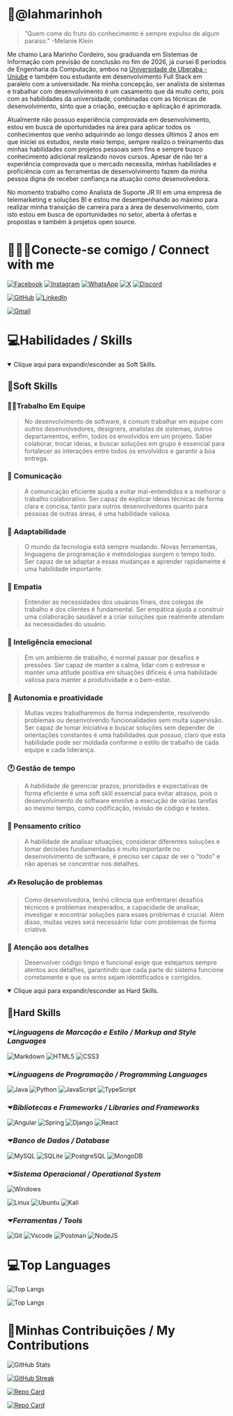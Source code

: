 # &#128211;**@lahmarinhoh**

> "Quem come do fruto do conhecimento é sempre expulso de algum paraíso."
-Melanie Klein

<p>Me chamo Lara Marinho Cordeiro, sou graduanda em Sistemas de Informação com previsão de conclusão no fim de 2026, já cursei 6 períodos de Engenharia da Computação, ambos na <a href="https://uniube.br/">Universidade de Uberaba - Uniube</a> e também sou estudante em desenvolvimento Full Stack em paralelo com a universidade. Na minha concepção, ser analista de sistemas e trabalhar com desenvolvimento é um casamento que dá muito certo, pois com as habilidades da universidade, combinadas com as técnicas de desenvolvimento, sinto que a criação, execução e aplicação é aprimorada.</p>

<p>Atualmente não possuo experiência comprovada em desenvolvimento, estou em busca de oportunidades na área para aplicar todos os conhecimentos que venho adquirindo ao longo desses últimos 2 anos em que iniciei os estudos, neste meio tempo, sempre realizo o treinamento das minhas habilidades com projetos pessoais sem fins e sempre busco conhecimento adicional realizando novos cursos. Apesar de não ter a experiência comprovada que o mercado necessita, minhas habilidades e proficiência com as ferramentas de desenvolvimento fazem da minha pessoa digna de receber confiança na atuação como desenvolvedora.</p>

<p>No momento trabalho como Analista de Suporte JR III em uma empresa de telemarketing e soluções BI e estou me desempenhando ao máximo para realizar minha transição de carreira para a área de desenvolvimento, com isto estou em busca de oportunidades no setor, aberta à ofertas e propostas e também à projetos open source.</p>

# &#128400;&#127998;&#128241;**Conecte-se comigo / Connect with me**

[![Facebook](https://img.shields.io/badge/Facebook-1877F2?style=for-the-badge&logo=facebook&logoColor=white)](https://www.facebook.com/profile.php?id=100069911799556/)
[![Instagram](https://img.shields.io/badge/-Instagram-%23E4405F?style=for-the-badge&logo=instagram&logoColor=white)](https://www.instagram.com/larahmarinhoh/)
[![WhatsApp](https://img.shields.io/badge/WhatsApp-25D366?style=for-the-badge&logo=whatsapp&logoColor=white)](https://wa.me/+5534997624516)
[![X](https://img.shields.io/badge/X-000?style=for-the-badge&logo=x)](https://x.com/lahmarinhoh)
[![Discord](https://img.shields.io/badge/Discord-7289DA?style=for-the-badge&logo=discord&logoColor=white)](https://discord.com/channels/lahmarinhoh/)

[![GitHub](https://img.shields.io/badge/GitHub-100000?style=for-the-badge&logo=github&logoColor=white)](https://github.com/lahmarinhoh)
[![LinkedIn](https://img.shields.io/badge/LinkedIn-0077B5?style=for-the-badge&logo=linkedin&logoColor=white)](https://www.linkedin.com/in/lara-marinho-cordeiro-b77a2b275/)

[![Gmail](https://img.shields.io/badge/Gmail-333333?style=for-the-badge&logo=gmail&logoColor=red)](mailto:laramaricordeiro@gmail.com)

# &#128187;**Habilidades / Skills**

<details open><summary>Clique aqui para expandir/esconder as Soft Skills.</summary>

## &#128194;**Soft Skills**

### &#129309;&#127997;Trabalho Em Equipe

> No desenvolvimento de software, é comum trabalhar em equipe com outros desenvolvedores, designers, analistas de sistemas, outros departamentos, enfim, todos os envolvidos em um projeto. Saber colaborar, trocar ideias, e buscar soluções em grupo é essencial para fortalecer as interações entre todos os envolvidos e garantir a boa entrega.

### &#128173; Comunicação

>A comunicação eficiente ajuda a evitar mal-entendidos e a melhorar o trabalho colaborativo. Ser capaz de explicar ideias técnicas de forma clara e concisa, tanto para outros desenvolvedores quanto para pessoas de outras áreas, é uma habilidade valiosa. 

### &#127776; Adaptabilidade

>O mundo da tecnologia está sempre mudando. Novas ferramentas, linguagens de programação e metodologias surgem o tempo todo. Ser capaz de se adaptar a essas mudanças e aprender rapidamente é uma habilidade importante.

### &#128587; Empatia

>Entender as necessidades dos usuários finais, dos colegas de trabalho e dos clientes é fundamental. Ser empática ajuda a construir uma colaboração saudável e a criar soluções que realmente atendam às necessidades do usuário.

### &#128134; Inteligência emocional

>Em um ambiente de trabalho, é normal passar por desafios e pressões. Ser capaz de manter a calma, lidar com o estresse e manter uma atitude positiva em situações difíceis é uma habilidade valiosa para manter a produtividade e o bem-estar.

### &#128583; Autonomia e proatividade

>Muitas vezes trabalharemos de forma independente, resolvendo problemas ou desenvolvendo funcionalidades sem muita supervisão. Ser capaz de tomar iniciativa e buscar soluções sem depender de orientações constantes é uma habilidades que possuo, claro que esta habilidade pode ser moldada conforme o estilo de trabalho de cada equipe e cada liderança.

### &#128336; Gestão de tempo

>A habilidade de gerenciar prazos, prioridades e expectativas de forma eficiente é uma soft skill essencial para evitar atrasos, pois o desenvolvimento de software envolve a execução de várias tarefas ao mesmo tempo, como codificação, revisão de código e testes.

### &#129504; Pensamento crítico

>A habilidade de analisar situações, considerar diferentes soluções e tomar decisões fundamentadas é muito importante no desenvolvimento de software, é preciso ser capaz de ver o "todo" e não apenas se concentrar nos detalhes.

### &#9997; Resolução de problemas

>Como desenvolvedora, tenho ciência que enfrentarei desafios técnicos e problemas inesperados, a capacidade de analisar, investigar e encontrar soluções para esses problemas é crucial. Além disso, muitas vezes será necessário lidar com problemas de forma criativa.

### &#128270; Atenção aos detalhes

>Desenvolver código limpo e funcional exige que estejamos sempre atentos aos detalhes, garantindo que cada parte do sistema funcione corretamente e que os erros sejam identificados e corrigidos.

</details>

<details open><summary>Clique aqui para expandir/esconder as Hard Skills.</summary>

## &#128194;**Hard Skills**

### &#9207;_Linguagens de Marcação e Estilo / Markup and Style Languages_

![Markdown](https://img.shields.io/badge/Markdown-000?style=for-the-badge&logo=markdown)
![HTML5](https://img.shields.io/badge/HTML5-E34F26?style=for-the-badge&logo=html5&logoColor=white)
![CSS3](https://img.shields.io/badge/CSS3-1572B6?style=for-the-badge&logo=css3&logoColor=white)


### &#9207;_Linguagens de Programação / Programming Languages_

![Java](https://img.shields.io/badge/java-%23ED8B00.svg?style=for-the-badge&logo=openjdk&logoColor=white)
![Python](https://img.shields.io/badge/python-3670A0?style=for-the-badge&logo=python&logoColor=ffdd54)
![JavaScript](https://img.shields.io/badge/JavaScript-F7DF1E?style=for-the-badge&logo=javascript&logoColor=black)
![TypeScript](https://img.shields.io/badge/TypeScript-007ACC?style=for-the-badge&logo=typescript&logoColor=white)

### &#9207;_Bibliotecas e Frameworks / Libraries and Frameworks_

![Angular](https://img.shields.io/badge/Angular-DD0031?style=for-the-badge&logo=angular&logoColor=white)
![Spring](https://img.shields.io/badge/spring-%236DB33F.svg?style=for-the-badge&logo=spring&logoColor=white)
![Django](https://img.shields.io/badge/django-%23092E20.svg?style=for-the-badge&logo=django&logoColor=white)
![React](https://img.shields.io/badge/React-20232A?style=for-the-badge&logo=react&logoColor=61DAFB)

### &#9207;_Banco de Dados / Database_

![MySQL](https://img.shields.io/badge/MySQL-00000F?style=for-the-badge&logo=mysql&logoColor=white)
![SQLite](https://img.shields.io/badge/SQLite-000?style=for-the-badge&logo=sqlite&logoColor=07405E)
![PostgreSQL](https://img.shields.io/badge/PostgreSQL-000?style=for-the-badge&logo=postgresql)
![MongoDB](https://img.shields.io/badge/MongoDB-%234ea94b.svg?style=for-the-badge&logo=mongodb&logoColor=white)

### &#9207;_Sistema Operacional / Operational System_

![Windows](https://img.shields.io/badge/Windows-000?style=for-the-badge&logo=windows&logoColor=2CA5E0)

![Linux](https://img.shields.io/badge/Linux-000?style=for-the-badge&logo=linux&logoColor=FCC624)
![Ubuntu](https://img.shields.io/badge/Ubuntu-35495E?style=for-the-badge&logo=ubuntu&logoColor=2CA5E0)
![Kali](https://img.shields.io/badge/Kali-268BEE?style=for-the-badge&logo=kalilinux&logoColor=white)

### &#9207;_Ferramentas / Tools_

![Git](https://img.shields.io/badge/GIT-E44C30?style=for-the-badge&logo=git&logoColor=white)
![Vscode](https://img.shields.io/badge/Vscode-007ACC?style=for-the-badge&logo=visual-studio-code&logoColor=white)
![Postman](https://img.shields.io/badge/Postman-FF6C37.svg?style=for-the-badge&logo=Postman&logoColor=white)
![NodeJS](https://img.shields.io/badge/node.js-6DA55F?style=for-the-badge&logo=node.js&logoColor=white)

</details>

#

# &#128187;**Top Languages**

![Top Langs](https://github-readme-stats-git-masterrstaa-rickstaa.vercel.app/api/top-langs/?username=lahmarinhoh&bg_color=ec63a1&border_color=fff&title_color=fff&text_color=FFF&hide_title=false&hide=stars)

![Top Langs](https://github-readme-stats-git-masterrstaa-rickstaa.vercel.app/api/top-langs/?username=lahmarinhoh&layout=compact&bg_color=ec63a1&border_color=fff&title_color=fff&text_color=FFF&hide_title=false&hide=stars)

# &#128214;**Minhas Contribuições / My Contributions**

![GitHub Stats](https://github-readme-stats.vercel.app/api?username=lahmarinhoh&theme=ambient_gradient)

[![GitHub Streak](https://streak-stats.demolab.com/?user=lahmarinhoh&theme=ambient-gradient)](https://git.io/streak-stats)

[![Repo Card](https://github-readme-stats.vercel.app/api/pin/?username=lahmarinhoh&repo=dio-lab-open-source&bg_color=ec63a1&border_color=fff&title_color=fff&text_color=FFF&hide_title=false&hide=stars)](https://github.com/lahmarinhoh/dio-lab-open-source)

[![Repo Card](https://github-readme-stats.vercel.app/api/pin/?username=lahmarinhoh&repo=dio-lab-open-source&bg_color=ec63a1&border_color=fff&title_color=fff&text_color=FFF&hide_title=false&hide=stars)](https://github.com/lahmarinhoh/js-developer-pokedex)
